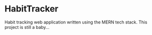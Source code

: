 # HabitTracker

Habit tracking web application written using the MERN tech stack. This project is still a baby...

